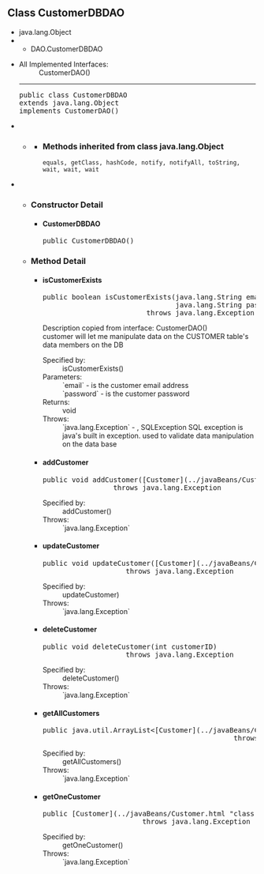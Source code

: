 

## Class CustomerDBDAO

</div>

<div>

*   java.lang.Object
*   *   DAO.CustomerDBDAO

<div>

*   <dl>

    <dt>All Implemented Interfaces:</dt>

    <dd>CustomerDAO()</dd>

    </dl>

    * * *

    <pre>public class CustomerDBDAO
    extends java.lang.Object
    implements CustomerDAO()</pre>

</div>

<div>

*   *   <a name="constructor.summary"></a>

       

        *   <a name="methods.inherited.from.class.java.lang.Object"></a>

            ### Methods inherited from class java.lang.Object

            `equals, getClass, hashCode, notify, notifyAll, toString, wait, wait, wait`

</div>

<div>

*   *   <a name="constructor.detail"></a>

        ### Constructor Detail

        <a name="CustomerDBDAO--"></a>
        *   #### CustomerDBDAO

            <pre>public CustomerDBDAO()</pre>

    *   <a name="method.detail"></a>

        ### Method Detail

        <a name="isCustomerExists-java.lang.String-java.lang.String-"></a>
        *   #### isCustomerExists

            <pre>public boolean isCustomerExists(java.lang.String email,
                                            java.lang.String password)
                                     throws java.lang.Exception</pre>

            <div>Description copied from interface: CustomerDAO()</div>

            <div>customer will let me manipulate data on the CUSTOMER table's data members on the DB</div>

            <dl>

            <dt>Specified by:</dt>

            <dd>isCustomerExists()</dd>

            <dt>Parameters:</dt>

            <dd>`email` - is the customer email address</dd>

            <dd>`password` - is the customer password</dd>

            <dt>Returns:</dt>

            <dd>void</dd>

            <dt>Throws:</dt>

            <dd>`java.lang.Exception` - , SQLException SQL exception is java's built in exception. used to validate data manipulation on the data base</dd>

            </dl>

            <a name="addCustomer-javaBeans.Customer-"></a>
        *   #### addCustomer

            <pre>public void addCustomer([Customer](../javaBeans/Customer.html "class in javaBeans") customer)
                             throws java.lang.Exception</pre>

            <dl>

            <dt>Specified by:</dt>

            <dd>addCustomer()</dd>

            <dt>Throws:</dt>

            <dd>`java.lang.Exception`</dd>

            </dl>

            <a name="updateCustomer-javaBeans.Customer-"></a>
        *   #### updateCustomer

            <pre>public void updateCustomer([Customer](../javaBeans/Customer.html "class in javaBeans") customer)
                                throws java.lang.Exception</pre>

            <dl>

            <dt>Specified by:</dt>

            <dd>updateCustomer)</dd>

            <dt>Throws:</dt>

            <dd>`java.lang.Exception`</dd>

            </dl>

            <a name="deleteCustomer-int-"></a>
        *   #### deleteCustomer

            <pre>public void deleteCustomer(int customerID)
                                throws java.lang.Exception</pre>

            <dl>

            <dt>Specified by:</dt>

            <dd>deleteCustomer()</dd>

            <dt>Throws:</dt>

            <dd>`java.lang.Exception`</dd>

            </dl>

            <a name="getAllCustomers--"></a>
        *   #### getAllCustomers

            <pre>public java.util.ArrayList<[Customer](../javaBeans/Customer.html "class in javaBeans")> getAllCustomers()
                                                          throws java.lang.Exception</pre>

            <dl>

            <dt>Specified by:</dt>

            <dd>getAllCustomers()</dd>

            <dt>Throws:</dt>

            <dd>`java.lang.Exception`</dd>

            </dl>

            <a name="getOneCustomer-int-"></a>
        *   #### getOneCustomer

            <pre>public [Customer](../javaBeans/Customer.html "class in javaBeans") getOneCustomer(int customerID)
                                    throws java.lang.Exception</pre>

            <dl>

            <dt>Specified by:</dt>

            <dd>getOneCustomer()</dd>

            <dt>Throws:</dt>

            <dd>`java.lang.Exception`</dd>

            </dl>

</div>

</div>

